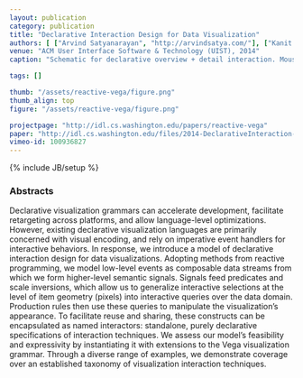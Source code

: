 ```yaml
---
layout: publication
category: publication
title: "Declarative Interaction Design for Data Visualization"
authors: [ ["Arvind Satyanarayan", "http://arvindsatya.com/"], ["Kanit Wongsuphasawat", "/"], ["Jeffrey Heer", "http://jheer.org"]]
venue: "ACM User Interface Software & Technology (UIST), 2014"
caption: "Schematic for declarative overview + detail interaction. Mouse events in an overview (top) feed selection predicates based on drag start and end coordinates. Scale inversion is used to map the pixel range to date values, lifting the pixel-level selection to a query over the source data. This query is used to drive a filter transform for the focus view (bottom)."

tags: []

thumb: "/assets/reactive-vega/figure.png"
thumb_align: top
figure: "/assets/reactive-vega/figure.png"

projectpage: "http://idl.cs.washington.edu/papers/reactive-vega"
paper: "http://idl.cs.washington.edu/files/2014-DeclarativeInteraction-UIST.pdf"
vimeo-id: 100936827
---
```

{% include JB/setup %}

### Abstracts

Declarative visualization grammars can accelerate development, facilitate retargeting across platforms, and allow language-level optimizations. However, existing declarative visualization languages are primarily concerned with visual encoding, and rely on imperative event handlers for interactive behaviors. In response, we introduce a model of declarative interaction design for data visualizations. Adopting methods from reactive programming, we model low-level events as composable data streams from which we form higher-level semantic signals. Signals feed predicates and scale inversions, which allow us to generalize interactive selections at the level of item geometry (pixels) into interactive queries over the data domain. Production rules then use these queries to manipulate the visualization’s appearance. To facilitate reuse and sharing, these constructs can be encapsulated as named interactors: standalone, purely declarative specifications of interaction techniques. We assess our model’s feasibility and expressivity by instantiating it with extensions to the Vega visualization grammar. Through a diverse range of examples, we demonstrate coverage over an established taxonomy of visualization interaction techniques.


<!-- ### Abstract

Interactive systems are increasingly being used to explicitly support change in the user's psychophysiological state and behavior. One important trend in this vein is systems that support calm breathing habits. We designed and evaluated techniques to support respiratory regulation to reduce stress and increase parasympathetic tone. Our study revealed that auditory guidance was more effective than visual at creating self-reported calm. We attribute this to the users' ability to effectively map sound to respiration, thereby reducing cognitive load and mental exertion. Interestingly, we found that visual guidance led to more respiratory change  but less subjective calm. Thus, motivating users to exert physical or mental efforts may counter the calming effects of slow breathing. Designers of calming technologies must acknowledge the discrepancy between mechanical slow breathing and experiential calm in designing future systems. -->

